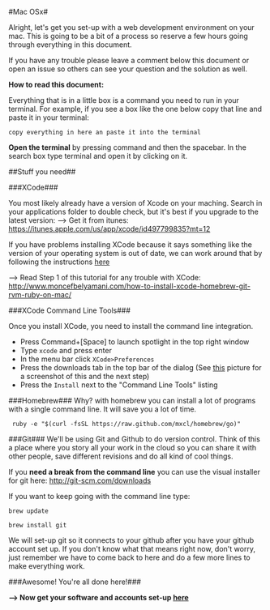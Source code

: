 #Mac OSx#

Alright, let's get you set-up with a web development environment on your mac. This is going to be a bit of a process so reserve a few hours going through everything in this document. 

If you have any trouble please leave a comment below this document or open an issue so others can see your question and the solution as well. 


__How to read this document:__

Everything that is in a little box is a command you need to run in your terminal. For example, if you see a box like the one below copy that line and paste it in your terminal:

``` 
copy everything in here an paste it into the terminal
```

__Open the terminal__ by pressing command and then the spacebar. In the search box type terminal and open it by clicking on it.

##Stuff you need##

###XCode###

You  most likely already have a version of Xcode on your maching. Search in your applications folder to double check, but it's best if you upgrade to the latest version:
--> Get it from itunes: https://itunes.apple.com/us/app/xcode/id497799835?mt=12


If you have problems installing XCode because it says something like the version of your operating system is out of date, we can work around that by following the instructions [here](gcc.md)

--> Read Step 1 of this tutorial for any trouble with XCode: http://www.moncefbelyamani.com/how-to-install-xcode-homebrew-git-rvm-ruby-on-mac/


###XCode Command Line Tools###

Once you install XCode, you need to install the command line integration.  

* Press Command+[Space] to launch spotlight in the top right window
* Type `xcode` and press enter
* In the menu bar click `XCode>Preferences`
* Press the downloads tab in the top bar of the dialog (See [this](http://i.imgur.com/V0MnjNS.png) picture for a screenshot of this and the next step)
* Press the `Install` next to the "Command Line Tools" listing


###Homebrew###
Why? with homebrew you can install a lot of programs with a single command line. It will save you a lot of time.

```
 ruby -e "$(curl -fsSL https://raw.github.com/mxcl/homebrew/go)"
```

###Git###
We'll be using Git and Github to do version control. Think of this a place where you story all your work in the cloud so you can share it with other people, save different revisions and do all kind of cool things. 

If you __need a break from the command line__ you can use the visual installer for git here:
http://git-scm.com/downloads

If you want to keep going with the command line type:

```
brew update
```
```
brew install git
```

We will set-up git so it connects to your github after you have your github account set up. If you don't know what that means right now, don't worry, just remember we have to come back to here and do a few more lines to make everything work.


###Awesome! You're all done here!###

__--> Now get your software and accounts set-up [here](https://github.com/FirehoseWeekend/install-guide)__

